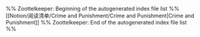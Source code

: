 %% Zoottelkeeper: Beginning of the autogenerated index file list  %%
 [[Notion/阅读清单/Crime and Punishment/Crime and Punishment|Crime and Punishment]]
%% Zoottelkeeper: End of the autogenerated index file list  %%
